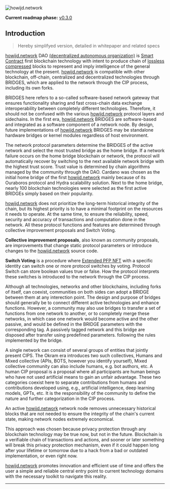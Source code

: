 ![howijd.network](https://raw.githubusercontent.com/howijd/howijd.network/main/assets/images/howijd/src/howijd-full.svg)

**Current roadmap phase:** [v0.3.0](https://github.com/orgs/howijd/projects/23)

## **Introduction**

> Hereby simplifyed version, detailed  in whitepaper and related specs 

[howijd.network] DAO [(decentralized autonomous organization)][dao] is [Smart Contract][smart-contract] first blockchain technology with intent to produce chain of [lossless compressed][lossless-compression] blocks to represent and imply intelligence of the general technology at the present. [howijd.network] is compatible with other blockchain, off-chain, centralized and decentralized technologies through BRIDGES, which are applied to the network through the CIP process, including its own forks.

BRIDGES here refers to a so-called software-based network gateway that ensures functionality sharing and fast cross-chain data exchange interoperability between completely different technologies. Therefore, it should not be confused with the various [howijd.network] protocol layers and sidechains. In the first era, [howijd.network] BRIDGES are software-based and integrated as a software component of a network node. By design, future implementations of [howijd.network] BRIDGES may be standalone hardware bridges or kernel modules regardless of host environment.

The network protocol parameters determine the BRIDGES of the active network and select the most trusted bridge as the home bridge. If a network failure occurs on the home bridge blockchain or network, the protocol will automatically recover by switching to the next available network bridge with the highest trust score. Trust value is determined by chain algorithms managed by the community through the DAO. Cardano was chosen as the initial home bridge of the first [howijd.network] mainly because of its Ouraboros protocol and Hydra scalability solution. Next to the home bridge, nearly 100 blockchain technologies were selected as the first active BRIDGEs simply based on their popularity.

[howijd.network] does not prioritize the long-term historical integrity of the chain, but its highest priority is to have a minimal footprint on the resources it needs to operate. At the same time, to ensure the reliability, speed, security and accuracy of transactions and computation done in the network. All these protocol functions and features are determined through collective improvement proposals and Switch Voting.

**Collective improvement proposals**, also known as community proposals, are improvements that change static protocol parameters or introduce changes to the [howijd.network] source code.

**Switch Voting** is a procedure where [Extended PFP NFT][pfp] with a specific identity can switch one or more protocol switches by voting. Protocol Switch can store boolean values true or false. How the protocol interprets these switches is introduced to the network through the CIP process.

Although all technologies, networks and other blockchains, including forks of itself, can coexist, communities on both sides can adopt a BRIDGE between them at any interection point. The design and purpose of bridges should generally be to connect different active technologies and enhance functions. However, a community may also use bridges to transfer a set of functions from one network to another, or to completely merge these networks, in which case one network would become active and the other passive, and would be defined in the BRIDGE parameters with the corresponding tag. A passively tagged network and this bridge are disposed after transfer using predefined parameters. following the rules implemented by the bridge.

A single network can consist of several groups of entities that jointly present CIPS. The Okram era introduces two such collectives, Humans and Mixed collective (APIs, BOTS, however you identify yourself), Mixed collective community can also include humans, e.g. bot authors, etc. A human CIP proposal is a proposal where all participants are human beings who have not used artificial means to gain an unfair advantage. These two categories coexist here to separate contributions from humans and contributions developed using, e.g., artificial intelligence, deep learning models, GPTs, etc. It is the responsibility of the community to define the nature and further categorization in the CIP process.

An active [howijd.network] network node removes unnecessary historical blocks that are not needed to ensure the integrity of the chain's current state, making network nodes extremely economical.

This approach was chosen because privacy protection through any blockchain technology may be true now, but not in the future. Blockchain is a verifiable chain of transactions and actions, and sooner or later something will break this privacy protection mechanism, even if it could happen long after your lifetime or tomorrow due to a hack from a bad or outdated implementation, or even right now.

[howijd.network] promotes innovation and efficient use of time and offers the user a simple and reliable central entry point to current technology domains with the necessary toolkit to navigate this reality.

---

[howijd.network]: https://howijd.network
[smart-contract]: https://en.wikipedia.org/wiki/Smart_contract
[lossless-compression]: https://en.wikipedia.org/wiki/Lossless_compression
[dao]: https://en.wikipedia.org/wiki/Decentralized_autonomous_organization
[pfp]: https://www.coindesk.com/learn/what-are-pfp-nfts/
